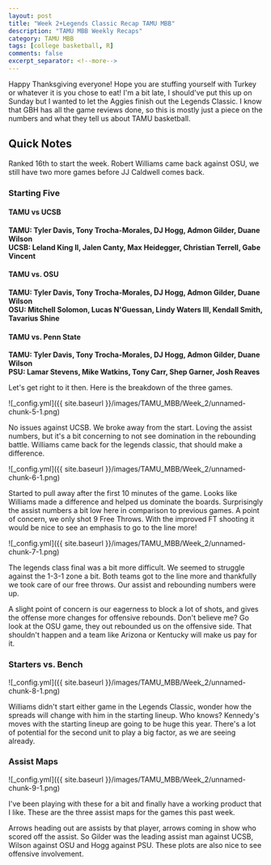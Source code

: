 ```yaml
---
layout: post
title: "Week 2+Legends Classic Recap TAMU MBB"
description: "TAMU MBB Weekly Recaps"
category: TAMU MBB
tags: [college basketball, R]
comments: false
excerpt_separator: <!--more-->
---
```

Happy Thanksgiving everyone! Hope you are stuffing yourself with Turkey or whatever it is you chose to eat! I'm a bit late, I should've put this up on Sunday but I wanted to let the Aggies finish out the Legends Classic. I know that GBH has all the game reviews done, so this is mostly just a piece on the numbers and what they tell us about TAMU basketball.

Quick Notes
-----------

Ranked 16th to start the week. Robert Williams came back against OSU, we still have two more games before JJ Caldwell comes back.

<!--more-->

### Starting Five

#### TAMU vs UCSB

**TAMU: Tyler Davis, Tony Trocha-Morales, DJ Hogg, Admon Gilder, Duane Wilson**  
**UCSB: Leland King II, Jalen Canty, Max Heidegger, Christian Terrell, Gabe Vincent**  

#### TAMU vs. OSU

**TAMU: Tyler Davis, Tony Trocha-Morales, DJ Hogg, Admon Gilder, Duane Wilson**  
**OSU: Mitchell Solomon, Lucas N'Guessan, Lindy Waters III, Kendall Smith, Tavarius Shine**  

#### TAMU vs. Penn State

**TAMU: Tyler Davis, Tony Trocha-Morales, DJ Hogg, Admon Gilder, Duane Wilson**   
**PSU: Lamar Stevens, Mike Watkins, Tony Carr, Shep Garner, Josh Reaves**  

Let's get right to it then. Here is the breakdown of the three games.

![_config.yml]({{ site.baseurl }}/images/TAMU_MBB/Week_2/unnamed-chunk-5-1.png)


No issues against UCSB. We broke away from the start. Loving the assist numbers, but it's a bit concerning to not see domination in the rebounding battle. Williams came back for the legends classic, that should make a difference.

![_config.yml]({{ site.baseurl }}/images/TAMU_MBB/Week_2/unnamed-chunk-6-1.png)

Started to pull away after the first 10 minutes of the game. Looks like Williams made a difference and helped us dominate the boards. Surprisingly the assist numbers a bit low here in comparison to previous games. A point of concern, we only shot 9 Free Throws. With the improved FT shooting it would be nice to see an emphasis to go to the line more!

![_config.yml]({{ site.baseurl }}/images/TAMU_MBB/Week_2/unnamed-chunk-7-1.png)

The legends class final was a bit more difficult. We seemed to struggle against the 1-3-1 zone a bit. Both teams got to the line more and thankfully we took care of our free throws. Our assist and rebounding numbers were up.

A slight point of concern is our eagerness to block a lot of shots, and gives the offense more changes for offensive rebounds. Don't believe me? Go look at the OSU game, they out rebounded us on the offensive side. That shouldn't happen and a team like Arizona or Kentucky will make us pay for it.

### Starters vs. Bench

![_config.yml]({{ site.baseurl }}/images/TAMU_MBB/Week_2/unnamed-chunk-8-1.png)

Williams didn't start either game in the Legends Classic, wonder how the spreads will change with him in the starting lineup. Who knows? Kennedy's moves with the starting lineup are going to be huge this year. There's a lot of potential for the second unit to play a big factor, as we are seeing already.

### Assist Maps

![_config.yml]({{ site.baseurl }}/images/TAMU_MBB/Week_2/unnamed-chunk-9-1.png)

I've been playing with these for a bit and finally have a working product that I like. These are the three assist maps for the games this past week.

Arrows heading out are assists by that player, arrows coming in show who scored off the assist. So Gilder was the leading assist man against UCSB, Wilson against OSU and Hogg against PSU. These plots are also nice to see offensive involvement.
